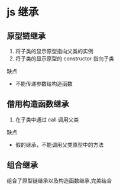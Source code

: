 # js 继承

## 原型链继承

1. 将子类的显示原型指向父类的实例
2. 将子类的显示原型的 constructor 指向子类

缺点

- 不能传递参数给构造函数

## 借用构造函数继承

1. 在子类中通过 call 调用父类

缺点

- 假的继承，不能调用父类原型中的方法

## 组合继承

组合了原型链继承以及构造函数继承,完美结合
